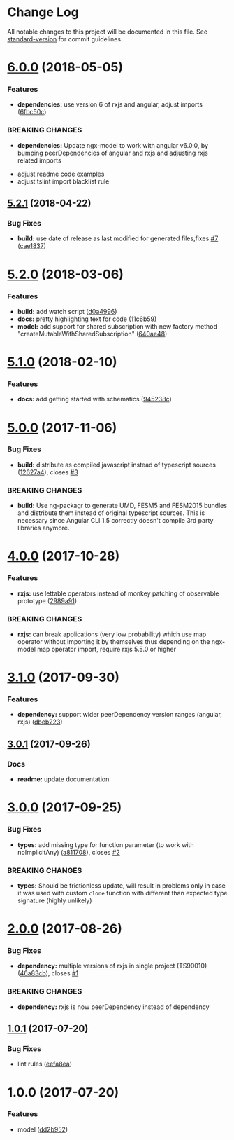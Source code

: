 # Change Log

All notable changes to this project will be documented in this file. See [standard-version](https://github.com/conventional-changelog/standard-version) for commit guidelines.

<a name="6.0.0"></a>
# [6.0.0](https://github.com/tomastrajan/ngx-model/compare/v5.2.1...v6.0.0) (2018-05-05)


### Features

* **dependencies:** use version 6 of rxjs and angular, adjust imports ([6fbc50c](https://github.com/tomastrajan/ngx-model/commit/6fbc50c))


### BREAKING CHANGES

* **dependencies:** Update ngx-model to work with angular v6.0.0, by bumping peerDependencies of angular and rxjs and adjusting rxjs related imports

- adjust readme code examples
- adjust tslint import blacklist rule



<a name="5.2.1"></a>
## [5.2.1](https://github.com/tomastrajan/ngx-model/compare/v5.2.0...v5.2.1) (2018-04-22)


### Bug Fixes

* **build:** use date of release as last modified for generated files,fixes [#7](https://github.com/tomastrajan/ngx-model/issues/7) ([cae1837](https://github.com/tomastrajan/ngx-model/commit/cae1837))



<a name="5.2.0"></a>
# [5.2.0](https://github.com/tomastrajan/ngx-model/compare/v5.1.0...v5.2.0) (2018-03-06)


### Features

* **build:** add watch script ([d0a4996](https://github.com/tomastrajan/ngx-model/commit/d0a4996))
* **docs:** pretty highlighting text for code ([11c6b59](https://github.com/tomastrajan/ngx-model/commit/11c6b59))
* **model:** add support for shared subscription with new factory method "createMutableWithSharedSubscription" ([640ae48](https://github.com/tomastrajan/ngx-model/commit/640ae48))



<a name="5.1.0"></a>
# [5.1.0](https://github.com/tomastrajan/ngx-model/compare/v5.0.0...v5.1.0) (2018-02-10)


### Features

* **docs:** add getting started with schematics ([945238c](https://github.com/tomastrajan/ngx-model/commit/945238c))



<a name="5.0.0"></a>
# [5.0.0](https://github.com/tomastrajan/ngx-model/compare/v4.0.0...v5.0.0) (2017-11-06)


### Bug Fixes

* **build:** distribute as compiled javascript instead of typescript sources ([12627a4](https://github.com/tomastrajan/ngx-model/commit/12627a4)), closes [#3](https://github.com/tomastrajan/ngx-model/issues/3)


### BREAKING CHANGES

* **build:** Use ng-packagr to generate UMD, FESM5 and FESM2015 bundles and distribute them instead of original typescript sources. This is necessary since Angular CLI 1.5 correctly doesn't compile 3rd party libraries anymore.



<a name="4.0.0"></a>
# [4.0.0](https://github.com/tomastrajan/ngx-model/compare/v3.1.0...v4.0.0) (2017-10-28)


### Features

* **rxjs:** use lettable operators instead of monkey patching of observable prototype ([2989a91](https://github.com/tomastrajan/ngx-model/commit/2989a91))


### BREAKING CHANGES

* **rxjs:** can break applications (very low probability) which use map operator without importing it by themselves thus depending on the ngx-model map operator import, require rxjs 5.5.0 or higher



<a name="3.1.0"></a>
# [3.1.0](https://github.com/tomastrajan/ngx-model/compare/v3.0.1...v3.1.0) (2017-09-30)


### Features

* **dependency:** support wider peerDependency version ranges (angular, rxjs) ([dbeb223](https://github.com/tomastrajan/ngx-model/commit/dbeb223))



<a name="3.0.1"></a>
## [3.0.1](https://github.com/tomastrajan/ngx-model/compare/v3.0.0...v3.0.1) (2017-09-26)

### Docs

* **readme:** update documentation

<a name="3.0.0"></a>
# [3.0.0](https://github.com/tomastrajan/ngx-model/compare/v2.0.0...v3.0.0) (2017-09-25)


### Bug Fixes

* **types:** add missing type for function parameter (to work with noImplicitAny) ([a811708](https://github.com/tomastrajan/ngx-model/commit/a811708)), closes [#2](https://github.com/tomastrajan/ngx-model/issues/2)


### BREAKING CHANGES

* **types:** Should be frictionless update, will result in problems only in case it was used with custom `clone` function with different than expected type signature (highly unlikely)



<a name="2.0.0"></a>
# [2.0.0](https://github.com/tomastrajan/ngx-model/compare/v1.0.1...v2.0.0) (2017-08-26)


### Bug Fixes

* **dependency:** multiple versions of rxjs in single project (TS90010) ([46a83cb](https://github.com/tomastrajan/ngx-model/commit/46a83cb)), closes [#1](https://github.com/tomastrajan/ngx-model/issues/1)


### BREAKING CHANGES

* **dependency:** rxjs is now peerDependency instead of dependency



<a name="1.0.1"></a>
## [1.0.1](https://github.com/tomastrajan/ngx-model/compare/v1.0.0...v1.0.1) (2017-07-20)


### Bug Fixes

* lint rules ([eefa8ea](https://github.com/tomastrajan/ngx-model/commit/eefa8ea))



<a name="1.0.0"></a>
# 1.0.0 (2017-07-20)


### Features

* model ([dd2b952](https://github.com/tomastrajan/ngx-model/commit/dd2b952))
